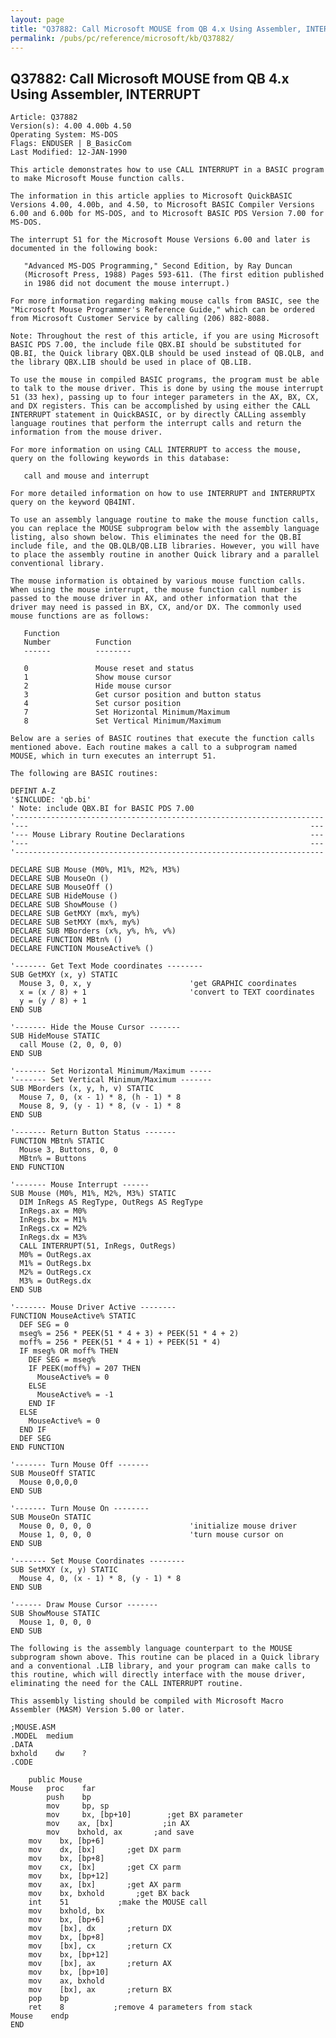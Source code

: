 ```yaml
---
layout: page
title: "Q37882: Call Microsoft MOUSE from QB 4.x Using Assembler, INTERRUPT"
permalink: /pubs/pc/reference/microsoft/kb/Q37882/
---
```


## Q37882: Call Microsoft MOUSE from QB 4.x Using Assembler, INTERRUPT

	Article: Q37882
	Version(s): 4.00 4.00b 4.50
	Operating System: MS-DOS
	Flags: ENDUSER | B_BasicCom
	Last Modified: 12-JAN-1990
	
	This article demonstrates how to use CALL INTERRUPT in a BASIC program
	to make Microsoft Mouse function calls.
	
	The information in this article applies to Microsoft QuickBASIC
	Versions 4.00, 4.00b, and 4.50, to Microsoft BASIC Compiler Versions
	6.00 and 6.00b for MS-DOS, and to Microsoft BASIC PDS Version 7.00 for
	MS-DOS.
	
	The interrupt 51 for the Microsoft Mouse Versions 6.00 and later is
	documented in the following book:
	
	   "Advanced MS-DOS Programming," Second Edition, by Ray Duncan
	   (Microsoft Press, 1988) Pages 593-611. (The first edition published
	   in 1986 did not document the mouse interrupt.)
	
	For more information regarding making mouse calls from BASIC, see the
	"Microsoft Mouse Programmer's Reference Guide," which can be ordered
	from Microsoft Customer Service by calling (206) 882-8088.
	
	Note: Throughout the rest of this article, if you are using Microsoft
	BASIC PDS 7.00, the include file QBX.BI should be substituted for
	QB.BI, the Quick library QBX.QLB should be used instead of QB.QLB, and
	the library QBX.LIB should be used in place of QB.LIB.
	
	To use the mouse in compiled BASIC programs, the program must be able
	to talk to the mouse driver. This is done by using the mouse interrupt
	51 (33 hex), passing up to four integer parameters in the AX, BX, CX,
	and DX registers. This can be accomplished by using either the CALL
	INTERRUPT statement in QuickBASIC, or by directly CALLing assembly
	language routines that perform the interrupt calls and return the
	information from the mouse driver.
	
	For more information on using CALL INTERRUPT to access the mouse,
	query on the following keywords in this database:
	
	   call and mouse and interrupt
	
	For more detailed information on how to use INTERRUPT and INTERRUPTX
	query on the keyword QB4INT.
	
	To use an assembly language routine to make the mouse function calls,
	you can replace the MOUSE subprogram below with the assembly language
	listing, also shown below. This eliminates the need for the QB.BI
	include file, and the QB.QLB/QB.LIB libraries. However, you will have
	to place the assembly routine in another Quick library and a parallel
	conventional library.
	
	The mouse information is obtained by various mouse function calls.
	When using the mouse interrupt, the mouse function call number is
	passed to the mouse driver in AX, and other information that the
	driver may need is passed in BX, CX, and/or DX. The commonly used
	mouse functions are as follows:
	
	   Function
	   Number          Function
	   ------          --------
	
	   0               Mouse reset and status
	   1               Show mouse cursor
	   2               Hide mouse cursor
	   3               Get cursor position and button status
	   4               Set cursor position
	   7               Set Horizontal Minimum/Maximum
	   8               Set Vertical Minimum/Maximum
	
	Below are a series of BASIC routines that execute the function calls
	mentioned above. Each routine makes a call to a subprogram named
	MOUSE, which in turn executes an interrupt 51.
	
	The following are BASIC routines:
	
	DEFINT A-Z
	'$INCLUDE: 'qb.bi'
	' Note: include QBX.BI for BASIC PDS 7.00
	'---------------------------------------------------------------------
	'---                                                               ---
	'--- Mouse Library Routine Declarations                            ---
	'---                                                               ---
	'---------------------------------------------------------------------
	
	DECLARE SUB Mouse (M0%, M1%, M2%, M3%)
	DECLARE SUB MouseOn ()
	DECLARE SUB MouseOff ()
	DECLARE SUB HideMouse ()
	DECLARE SUB ShowMouse ()
	DECLARE SUB GetMXY (mx%, my%)
	DECLARE SUB SetMXY (mx%, my%)
	DECLARE SUB MBorders (x%, y%, h%, v%)
	DECLARE FUNCTION MBtn% ()
	DECLARE FUNCTION MouseActive% ()
	
	'------- Get Text Mode coordinates --------
	SUB GetMXY (x, y) STATIC
	  Mouse 3, 0, x, y                      'get GRAPHIC coordinates
	  x = (x / 8) + 1                       'convert to TEXT coordinates
	  y = (y / 8) + 1
	END SUB
	
	'------- Hide the Mouse Cursor -------
	SUB HideMouse STATIC
	  call Mouse (2, 0, 0, 0)
	END SUB
	
	'------- Set Horizontal Minimum/Maximum -----
	'------- Set Vertical Minimum/Maximum -------
	SUB MBorders (x, y, h, v) STATIC
	  Mouse 7, 0, (x - 1) * 8, (h - 1) * 8
	  Mouse 8, 9, (y - 1) * 8, (v - 1) * 8
	END SUB
	
	'------- Return Button Status -------
	FUNCTION MBtn% STATIC
	  Mouse 3, Buttons, 0, 0
	  MBtn% = Buttons
	END FUNCTION
	
	'------- Mouse Interrupt ------
	SUB Mouse (M0%, M1%, M2%, M3%) STATIC
	  DIM InRegs AS RegType, OutRegs AS RegType
	  InRegs.ax = M0%
	  InRegs.bx = M1%
	  InRegs.cx = M2%
	  InRegs.dx = M3%
	  CALL INTERRUPT(51, InRegs, OutRegs)
	  M0% = OutRegs.ax
	  M1% = OutRegs.bx
	  M2% = OutRegs.cx
	  M3% = OutRegs.dx
	END SUB
	
	'------- Mouse Driver Active --------
	FUNCTION MouseActive% STATIC
	  DEF SEG = 0
	  mseg% = 256 * PEEK(51 * 4 + 3) + PEEK(51 * 4 + 2)
	  moff% = 256 * PEEK(51 * 4 + 1) + PEEK(51 * 4)
	  IF mseg% OR moff% THEN
	    DEF SEG = mseg%
	    IF PEEK(moff%) = 207 THEN
	      MouseActive% = 0
	    ELSE
	      MouseActive% = -1
	    END IF
	  ELSE
	    MouseActive% = 0
	  END IF
	  DEF SEG
	END FUNCTION
	
	'------- Turn Mouse Off -------
	SUB MouseOff STATIC
	  Mouse 0,0,0,0
	END SUB
	
	'------- Turn Mouse On --------
	SUB MouseOn STATIC
	  Mouse 0, 0, 0, 0                      'initialize mouse driver
	  Mouse 1, 0, 0, 0                      'turn mouse cursor on
	END SUB
	
	'------- Set Mouse Coordinates --------
	SUB SetMXY (x, y) STATIC
	  Mouse 4, 0, (x - 1) * 8, (y - 1) * 8
	END SUB
	
	'------ Draw Mouse Cursor -------
	SUB ShowMouse STATIC
	  Mouse 1, 0, 0, 0
	END SUB
	
	The following is the assembly language counterpart to the MOUSE
	subprogram shown above. This routine can be placed in a Quick library
	and a conventional .LIB library, and your program can make calls to
	this routine, which will directly interface with the mouse driver,
	eliminating the need for the CALL INTERRUPT routine.
	
	This assembly listing should be compiled with Microsoft Macro
	Assembler (MASM) Version 5.00 or later.
	
	;MOUSE.ASM
	.MODEL  medium
	.DATA
	bxhold    dw    ?
	.CODE
	
	    public Mouse
	Mouse   proc    far
	        push    bp
	        mov     bp, sp
	        mov     bx, [bp+10]        ;get BX parameter
	        mov    ax, [bx]           ;in AX
	        mov    bxhold, ax       ;and save
	    mov    bx, [bp+6]
	    mov    dx, [bx]       ;get DX parm
	    mov    bx, [bp+8]
	    mov    cx, [bx]       ;get CX parm
	    mov    bx, [bp+12]
	    mov    ax, [bx]       ;get AX parm
	    mov    bx, bxhold       ;get BX back
	    int    51           ;make the MOUSE call
	    mov    bxhold, bx
	    mov    bx, [bp+6]
	    mov    [bx], dx       ;return DX
	    mov    bx, [bp+8]
	    mov    [bx], cx       ;return CX
	    mov    bx, [bp+12]
	    mov    [bx], ax       ;return AX
	    mov    bx, [bp+10]
	    mov    ax, bxhold
	    mov    [bx], ax       ;return BX
	    pop    bp
	    ret    8           ;remove 4 parameters from stack
	Mouse    endp
	END
